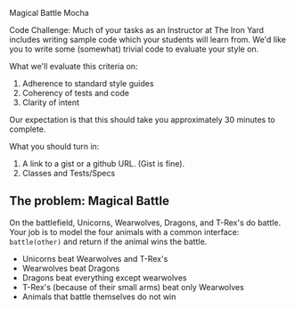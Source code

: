 Magical Battle Mocha

Code Challenge:
Much of your tasks as an Instructor at The Iron Yard includes writing sample code which your students will learn from. We'd like you to write some (somewhat) trivial code to evaluate your style on.

What we'll evaluate this criteria on:

1. Adherence to standard <insert language of choice here> style guides
2. Coherency of tests and code
3. Clarity of intent

Our expectation is that this should take you approximately 30 minutes to complete.

What you should turn in:

1. A link to a gist or a github URL. (Gist is fine).
1. Classes and Tests/Specs

## The problem:  Magical Battle

On the battlefield, Unicorns, Wearwolves, Dragons, and T-Rex's do battle. Your job is to model the four animals with a common interface: `battle(other)` and return if the animal wins the battle.

* Unicorns beat Wearwolves and T-Rex's
* Wearwolves beat Dragons
* Dragons beat everything except wearwolves
* T-Rex's (because of their small arms) beat only Wearwolves
* Animals that battle themselves do not win
